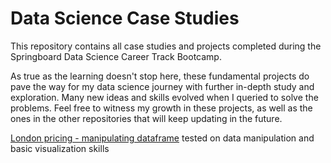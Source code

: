 # Data Science Case Studies
This repository contains all case studies and projects completed during the Springboard Data Science Career Track Bootcamp.

As true as the learning doesn't stop here, these fundamental projects do pave the way for my data science journey with further in-depth study and exploration. Many new ideas and skills evolved when I queried to solve the problems. Feel free to witness my growth in these projects, as well as the ones in the other repositories that will keep updating in the future.

[London pricing - manipulating dataframe](https://github.com/hoytlui/DataScienceCaseStudies/blob/main/Manipulating_dataframe/)
tested on data manipulation and basic visualization skills

